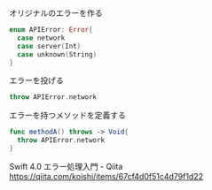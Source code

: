 オリジナルのエラーを作る
```Swift
enum APIError: Error{
  case network
  case server(Int)
  case unknown(String)
}
```

エラーを投げる
```Swift
throw APIError.network
```

エラーを持つメソッドを定義する
```Swift
func methodA() throws -> Void{
  throw APIError.network
}
```

Swift 4.0 エラー処理入門 - Qiita https://qiita.com/koishi/items/67cf4d0f51c4d79f1d22
